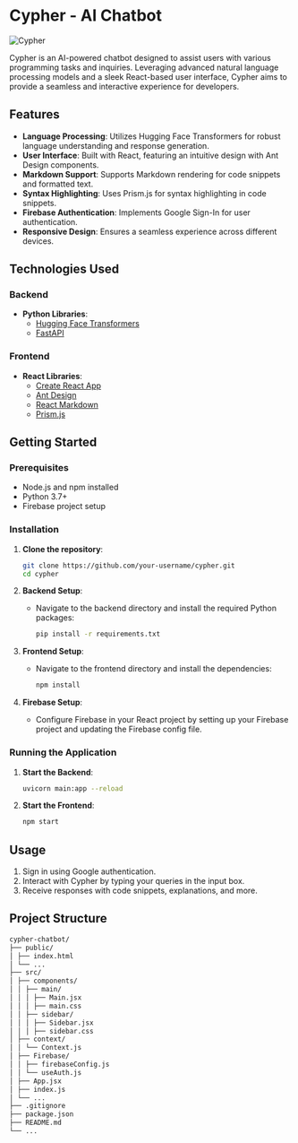 # Cypher - AI Chatbot

![Cypher](https://img.shields.io/badge/Cypher-AI%20Chatbot-brightgreen)

Cypher is an AI-powered chatbot designed to assist users with various programming tasks and inquiries. Leveraging advanced natural language processing models and a sleek React-based user interface, Cypher aims to provide a seamless and interactive experience for developers.

## Features

- **Language Processing**: Utilizes Hugging Face Transformers for robust language understanding and response generation.
- **User Interface**: Built with React, featuring an intuitive design with Ant Design components.
- **Markdown Support**: Supports Markdown rendering for code snippets and formatted text.
- **Syntax Highlighting**: Uses Prism.js for syntax highlighting in code snippets.
- **Firebase Authentication**: Implements Google Sign-In for user authentication.
- **Responsive Design**: Ensures a seamless experience across different devices.

## Technologies Used

### Backend

- **Python Libraries**:
  - [Hugging Face Transformers](https://huggingface.co/transformers/)
  - [FastAPI](https://fastapi.tiangolo.com/)

### Frontend

- **React Libraries**:
  - [Create React App](https://create-react-app.dev/)
  - [Ant Design](https://ant.design/)
  - [React Markdown](https://github.com/remarkjs/react-markdown)
  - [Prism.js](https://prismjs.com/)

## Getting Started

### Prerequisites

- Node.js and npm installed
- Python 3.7+
- Firebase project setup

### Installation

1. **Clone the repository**:
    ```bash
    git clone https://github.com/your-username/cypher.git
    cd cypher
    ```

2. **Backend Setup**:
    - Navigate to the backend directory and install the required Python packages:
        ```bash
        pip install -r requirements.txt
        ```

3. **Frontend Setup**:
    - Navigate to the frontend directory and install the dependencies:
        ```bash
        npm install
        ```

4. **Firebase Setup**:
    - Configure Firebase in your React project by setting up your Firebase project and updating the Firebase config file.

### Running the Application

1. **Start the Backend**:
    ```bash
    uvicorn main:app --reload
    ```

2. **Start the Frontend**:
    ```bash
    npm start
    ```

## Usage

1. Sign in using Google authentication.
2. Interact with Cypher by typing your queries in the input box.
3. Receive responses with code snippets, explanations, and more.

## Project Structure
```bash
cypher-chatbot/
├── public/
│ ├── index.html
│ └── ...
├── src/
│ ├── components/
│ │ ├── main/
│ │ │ ├── Main.jsx
│ │ │ ├── main.css
│ │ ├── sidebar/
│ │ │ ├── Sidebar.jsx
│ │ │ ├── sidebar.css
│ ├── context/
│ │ └── Context.js
│ ├── Firebase/
│ │ ├── firebaseConfig.js
│ │ └── useAuth.js
│ ├── App.jsx
│ ├── index.js
│ └── ...
├── .gitignore
├── package.json
├── README.md
└── ...

